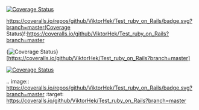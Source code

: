 [![Coverage Status](https://coveralls.io/repos/github/ViktorHek/Test_ruby_on_Rails/badge.svg?branch=master)](https://coveralls.io/github/ViktorHek/Test_ruby_on_Rails?branch=master)

https://coveralls.io/repos/github/ViktorHek/Test_ruby_on_Rails/badge.svg?branch=master(Coverage Status)!:https://coveralls.io/github/ViktorHek/Test_ruby_on_Rails?branch=master

{<img src="https://coveralls.io/repos/github/ViktorHek/Test_ruby_on_Rails/badge.svg?branch=master" alt="Coverage Status" />}[https://coveralls.io/github/ViktorHek/Test_ruby_on_Rails?branch=master]

<a href='https://coveralls.io/github/ViktorHek/Test_ruby_on_Rails?branch=master'><img src='https://coveralls.io/repos/github/ViktorHek/Test_ruby_on_Rails/badge.svg?branch=master' alt='Coverage Status' /></a>

.. image:: https://coveralls.io/repos/github/ViktorHek/Test_ruby_on_Rails/badge.svg?branch=master
:target: https://coveralls.io/github/ViktorHek/Test_ruby_on_Rails?branch=master

